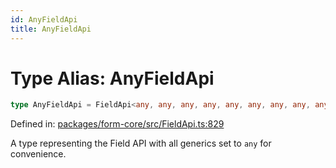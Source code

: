 ```yaml
---
id: AnyFieldApi
title: AnyFieldApi
---
```


<!-- DO NOT EDIT: this page is autogenerated from the type comments -->

# Type Alias: AnyFieldApi

```ts
type AnyFieldApi = FieldApi<any, any, any, any, any, any, any, any, any, any, any, any, any, any, any, any, any, any, any>;
```

Defined in: [packages/form-core/src/FieldApi.ts:829](https://github.com/TanStack/form/blob/main/packages/form-core/src/FieldApi.ts#L829)

A type representing the Field API with all generics set to `any` for convenience.

